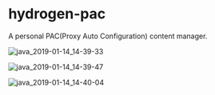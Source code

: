 # hydrogen-pac
A personal PAC(Proxy Auto Configuration) content manager.

![java_2019-01-14_14-39-33](https://user-images.githubusercontent.com/900606/51099507-228f4680-180c-11e9-998a-69c71add85d3.png)

![java_2019-01-14_14-39-47](https://user-images.githubusercontent.com/900606/51099506-21f6b000-180c-11e9-9094-50e0b63480a1.png)

![java_2019-01-14_14-40-04](https://user-images.githubusercontent.com/900606/51099505-21f6b000-180c-11e9-864d-437d9f98ae69.png)
